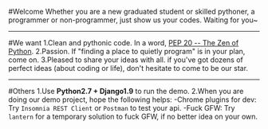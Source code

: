 #Welcome
Whether you are a new graduated student or skilled pythoner, 
a programmer or non-programmer,
just show us your codes. Waiting for you~

----------
#We want
1.Clean and pythonic code. In a word, 
[PEP 20 -- The Zen of Python](https://www.python.org/dev/peps/pep-0020/).
2.Passion. If "finding a place to quietly program" is in your plan, come on.
3.Pleased to share your ideas with all. if you've got dozens of perfect ideas
(about coding or life), don't hesitate to come to be our star.

----------
#Others
1.Use **Python2.7 + Django1.9** to run the demo.
2.When you are doing our demo project, hope the following helps: 
-Chrome plugins for dev:
Try `Insomnia REST Client` or `Postman` to test your api.
-Fuck GFW:
Try `lantern` for a temporary solution to fuck GFW, 
if no better idea on your own.
